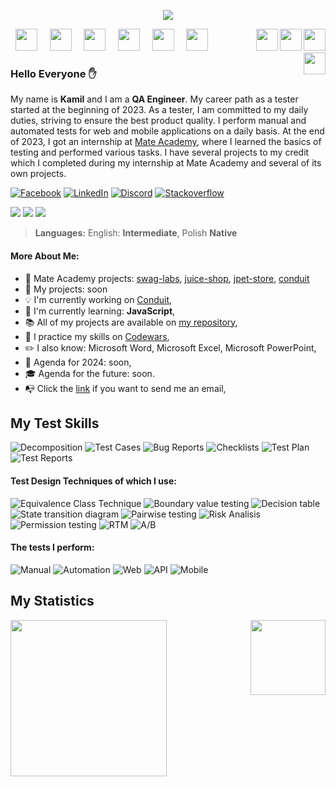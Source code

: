 <p align="center"><img align="center" src="https://cdni.iconscout.com/illustration/premium/thumb/man-coder-programming-on-computer-7771249-6200255.png"></img></p>

<p>
&nbsp <img src="https://user-images.githubusercontent.com/25181517/192108372-f71d70ac-7ae6-4c0d-8395-51d8870c2ef0.png" width="35px"/> &nbsp
&nbsp <img src="https://user-images.githubusercontent.com/25181517/192108891-d86b6220-e232-423a-bf5f-90903e6887c3.png" width="35px"/> &nbsp
&nbsp <img src="https://upload.wikimedia.org/wikipedia/commons/f/f5/Notepad_plus_plus.png" width="35px"/> &nbsp
&nbsp <img src="https://user-images.githubusercontent.com/25181517/186884150-05e9ff6d-340e-4802-9533-2c3f02363ee3.png" width="35px"/> &nbsp
&nbsp <img src="https://upload.wikimedia.org/wikipedia/commons/8/87/Google_Chrome_icon_%282011%29.png" width="35px"/> &nbsp
&nbsp <img src="https://user-images.githubusercontent.com/25181517/117269608-b7dcfb80-ae58-11eb-8e66-6cc8753553f0.png" width="35px"/> &nbsp
&nbsp <img align="right" width="35" src="https://cdn-icons-png.flaticon.com/512/502/502142.png"> &nbsp
&nbsp <img align="right" width="35" src="https://cdn-icons-png.flaticon.com/512/3379/3379077.png"> &nbsp
&nbsp <img align="right" width="35" src="https://cdn-icons-png.flaticon.com/512/2964/2964514.png"> &nbsp
&nbsp <img align="right" width="35" src="https://cdn-icons-png.flaticon.com/512/1005/1005142.png"> &nbsp
</p>

### Hello Everyone :raised_hand:

My name is **Kamil** and I am a **QA Engineer**. My career path as a tester started at the beginning of 2023. As a tester, I am committed to my daily duties, striving to ensure the best product quality. I perform manual and automated tests for web and mobile applications on a daily basis. At the end of 2023, I got an internship at [Mate Academy](https://mate.academy/pl), where I learned the basics of testing and performed various tasks. I have several projects to my credit which I completed during my internship at Mate Academy and several of its own projects.

<a href="https://www.facebook.com/kamil.orzechowski.39"><img src="https://img.shields.io/badge/Facebook-%231877F2.svg?style=flat-square&logo=Facebook&logoColor=white" title="Facebook"/></a>
<a href="https://www.linkedin.com/in/kamil-orzechowski91"><img src="https://img.shields.io/badge/Linkedin-%230077B5.svg?style=flat-square&logo=linkedin&logoColor=white" title="LinkedIn"/></a>
<a href="https://discord.com/channels/LosKamilos#8157"><img src="https://img.shields.io/badge/Discord-%237289DA.svg?style=flat-square&logo=discord&logoColor=white" title="Discord"/></a>
<a href="https://stackoverflow.com/users/20157506/nino-91"><img src="https://img.shields.io/badge/Stackoverflow-FE7A16.svg?style=flat-square&logo=stack-overflow&logoColor=white" title="Stackoverflow"/></a>

<p align="left">
 <img src="https://img.shields.io/badge/QA Engineer%20-Junior-orange?style=for-the-badge"/>
 <img src="https://img.shields.io/badge/Programming%20level-Junior-green?style=for-the-badge"/>
 <img src="https://komarev.com/ghpvc/?username=LosKamilos91&color=ff69b4&style=for-the-badge"/>
</p>

> **Languages:**
> English: **Intermediate**, Polish **Native**

#### More About Me:

- :file_folder: Mate Academy projects: [swag-labs](https://github.com/LosKamilos91/swag-labs), [juice-shop](https://github.com/LosKamilos91/juice-shop), [jpet-store](https://github.com/LosKamilos91/jpet-store), [conduit](https://github.com/LosKamilos91/conduit)
- :pushpin: My projects: soon
- :bulb: I'm currently working on [Conduit](https://github.com/LosKamilos91/conduit),
- :seedling: I'm currently learning: **JavaScript**,
- :books: All of my projects are available on [my repository](https://github.com/LosKamilos91?tab=repositories),
- :dart: I practice my skills on [Codewars](https://www.codewars.com/users/Los.Kamilos),
- :pencil2: I also know: Microsoft Word, Microsoft Excel, Microsoft PowerPoint,
- :pencil: Agenda for 2024: soon,
- :mortar_board: Agenda for the future:  soon.
- :mailbox_with_no_mail: Click the <a href="mailto:k.orzechowski.dev@gmail.com?">link</a> if you want to send me an email,

## My Test Skills
![Decomposition](https://img.shields.io/badge/-Decomposition-6A5ACD?style=for-the-badge)
![Test Cases](https://img.shields.io/badge/-Test%20Case-6A5ACD?style=for-the-badge)
![Bug Reports](https://img.shields.io/badge/-Bug%20Reports-6A5ACD?style=for-the-badge)
![Checklists](https://img.shields.io/badge/-Checklists-6A5ACD?style=for-the-badge)
![Test Plan](https://img.shields.io/badge/-Test%20Plan-6A5ACD?style=for-the-badge)
![Test Reports](https://img.shields.io/badge/-Test%20Result%20Reports-6A5ACD?style=for-the-badge)

#### Test Design Techniques of which I use:
![Equivalence Class Technique](https://img.shields.io/badge/-Equivalence%20class%20technique-696969?style=for-the-badge)
![Boundary value testing](https://img.shields.io/badge/-Boundary%20value%20testing-696969?style=for-the-badge)
![Decision table](https://img.shields.io/badge/-Decision%20table-696969?style=for-the-badge)
![State transition diagram](https://img.shields.io/badge/-State%20transition%20diagram-696969?style=for-the-badge)
![Pairwise testing](https://img.shields.io/badge/-Pairwise%20testing-696969?style=for-the-badge)
![Risk Analisis](https://img.shields.io/badge/-Risk%20Analisis-696969?style=for-the-badge)
![Permission testing](https://img.shields.io/badge/-Permission%20testing-696969?style=for-the-badge)
![RTM](https://img.shields.io/badge/-RTM-696969?style=for-the-badge)
![A/B](https://img.shields.io/badge/-A/B-696969?style=for-the-badge)

#### The tests I perform:
![Manual](https://img.shields.io/badge/-Manual-9e285d?style=for-the-badge "Manual Testing")
![Automation](https://img.shields.io/badge/-Automation-9e285d?style=for-the-badge "Automation Testing")
![Web](https://img.shields.io/badge/-Web-9e285d?style=for-the-badge "Web Testing")
![API](https://img.shields.io/badge/-API-9e285d?style=for-the-badge "API Testing")
![Mobile](https://img.shields.io/badge/-Mobile-9e285d?style=for-the-badge "Mobile Testing")

## My Statistics

<p>
    <img height=250 align="center" src="https://github-readme-stats.vercel.app/api?username=LosKamilos91&show_icons=true&show=prs_merged,prs_merged_percentage&theme=graywhite&hide_border=true&border_radius=0" />
   <img height=120 align="right" src="https://github-readme-stats.vercel.app/api/top-langs?username=LosKamilos91&layout=compact&langs_count=8&theme=graywhite&hide_border=true&border_radius=0" />
</p>



<!-- Comments

![JavaScript](https://img.shields.io/badge/JavaScript-%23323330.svg?style=flat-square&logo=javascript&logoColor=%23F7DF1E)
![HTML](https://img.shields.io/badge/HTML5-E34F26?style=flat-square&logo=html5&logoColor=white)
![CSS](https://img.shields.io/badge/CSS3-1572B6?style=flat-square&logo=css3&logoColor=white)
![C#](https://img.shields.io/badge/c%23-%23239120.svg?style=flat-square&logo=csharp&logoColor=white)
![XML](https://img.shields.io/badge/-XML-CD5C5C?style=flat-square)
![Terminal](https://img.shields.io/badge/Terminal-%234D4D4D.svg?style=flat-square&logo=windows-terminal&logoColor=white)
![DevTools](https://img.shields.io/badge/-Devtools-BC8F8F?style=flat-square)
![SCRUM](https://img.shields.io/badge/-SCRUM-b59647?style=flat-square)
![Jira](https://img.shields.io/badge/Jira-0052CC?style=flat-square&logo=jira&logoColor=white)
![Git](https://img.shields.io/badge/Git-%23F05033.svg?style=flat-square&logo=git&logoColor=white)
![GitHub](https://img.shields.io/badge/GitHub-%23121011.svg?style=flat-square&logo=github&logoColor=white)
![Bitbucket](https://img.shields.io/badge/Bitbucket-%230047B3.svg?style=flat-square&logo=bitbucket&logoColor=white)
![Cypress](https://img.shields.io/badge/-Cypress-%23E5E5E5?style=flat-square&logo=cypress&logoColor=058a5e)
![Postman](https://img.shields.io/badge/Postman-FF6C37?style=forflat-square&logo=postman&logoColor=white)
![TestRail](https://img.shields.io/badge/TestRail-65C179?style=flat-square&logo=testrail&logoColor=white)
![TestRail](https://img.shields.io/badge/QMetry-65C179?style=flat-square&logo=qmetry&logoColor=white)
![Docker](https://img.shields.io/badge/Docker-%230db7ed.svg?style=flat-square&logo=docker&logoColor=white)
![Confluence](https://img.shields.io/badge/Confluence-0052CC?style=flat-square&logo=confluence&logoColor=white)
![MicrosoftSQLServer](https://img.shields.io/badge/Microsoft%20SQL%20Server-CC2927?style=flat-square&logo=microsoft%20sql%20server&logoColor=white)
![Postgres](https://img.shields.io/badge/PostgreSQL-%23316192.svg?style=flat-square&logo=postgresql&logoColor=white)
![Visual Studio](https://img.shields.io/badge/Visual%20Studio-5C2D91.svg?style=flat-square&logo=visual-studio&logoColor=white)

## USEFUL
> [!tip]  
> Highlights information that users should take into account, even when skimming.

> [!note]  
> Highlights information that users should take into account, even when skimming.

> [!important]  
> Crucial information necessary for users to succeed.

> [!warning]  
> Critical content demanding immediate user attention due to potential risks.


-->


